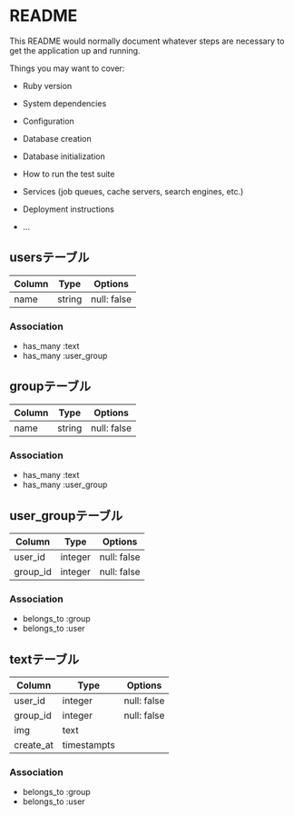 # README

This README would normally document whatever steps are necessary to get the
application up and running.

Things you may want to cover:

* Ruby version

* System dependencies

* Configuration

* Database creation

* Database initialization

* How to run the test suite

* Services (job queues, cache servers, search engines, etc.)

* Deployment instructions

* ...


## usersテーブル

|Column|Type|Options|
|------|----|-------|
|name|string|null: false|

### Association
- has_many :text
- has_many :user_group




## groupテーブル

|Column|Type|Options|
|------|----|-------|
|name|string|null: false|

### Association
- has_many :text
- has_many :user_group




## user_groupテーブル

|Column|Type|Options|
|------|----|-------|
|user_id|integer|null: false|
|group_id|integer|null: false|

### Association
- belongs_to :group
- belongs_to :user






## textテーブル

|Column|Type|Options|
|------|----|-------|
|user_id|integer|null: false|
|group_id|integer|null: false|
|img|text|  |
|create_at|timestampts||


### Association
- belongs_to :group
- belongs_to :user
